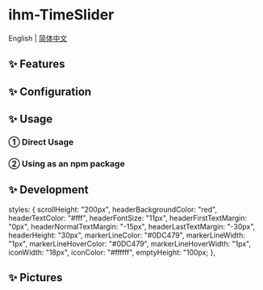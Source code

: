 <h1>ihm-TimeSlider</h1>

English | [简体中文](README-zh_CN.md)

## ✨ Features

## ✨ Configuration

## ✨ Usage

### ① Direct Usage

### ② Using as an npm package

## ✨ Development

styles: {
scrollHeight: "200px",
headerBackgroundColor: "red",
headerTextColor: "#fff",
headerFontSize: "11px",
headerFirstTextMargin: "0px",
headerNormalTextMargin: "-15px",
headerLastTextMargin: "-30px",
headerHeight: "30px",
markerLineColor: "#0DC479",
markerLineWidth: "1px",
markerLineHoverColor: "#0DC479",
markerLineHoverWidth: "1px",
iconWidth: "18px",
iconColor: "#ffffff",
emptyHeight: "100px;
},

## ✨ Pictures
